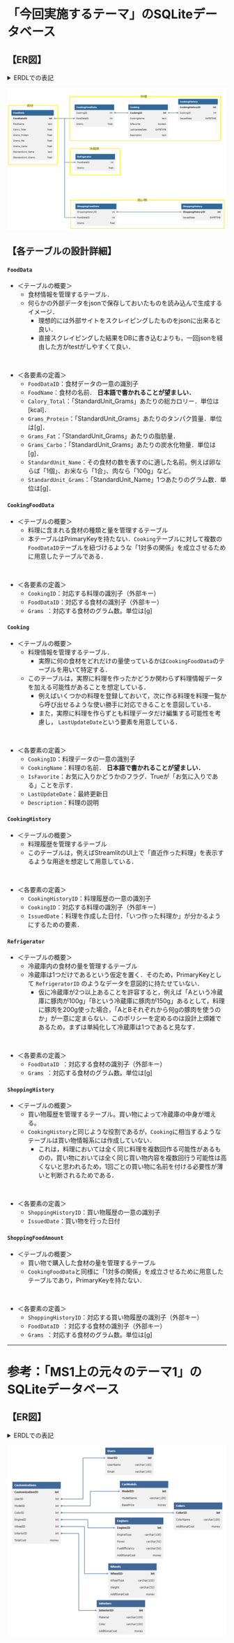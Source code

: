 # 「今回実施するテーマ」のSQLiteデータベース

## 【ER図】

<details>
<summary>ERDLでの表記</summary>

https://databasediagram.com/app

```sql
/*************【食材】*************/
FoodData
-
FoodDataID int PK
FoodName text
Calory_Total float
Grams_Protein float
Grams_Fat float
Grams_Carbo float
StandardUnit_Name text
StandardUnit_Grams float

/*************【料理】*************/
CookingFoodData
-
CookingID int FK > Cooking.CookingID
FoodDataID int FK > FoodData.FoodDataID 
Grams float

Cooking
-
CookingID int PK
CookingName text
IsFavorite boolean
LastUpdateDate DATETIME
Description text

CookingHistory
-
CookingHistoryID int PK
CookingID int FK > Cooking.CookingID
IssuedDate DATETIME


/*************【冷蔵庫】*************/
Refrigerator
-
FoodDataID int FK > FoodData.FoodDataID 
Grams float

/*************【買い物】*************/
ShoppingFoodData
-
ShoppingHistoryID int FK > ShoppingHistory.ShoppingHistoryID 
FoodDataID int FK > FoodData.FoodDataID 
Grams float

ShoppingHistory
-
ShoppingHistoryID int PK
IssuedDate DATETIME
```

</details>

![ER図](../doc/pic/SQLiteDB：今回実施するテーマ.png)

## 【各テーブルの設計詳細】

#### **`FoodData`**
- ＜テーブルの概要＞
    - 食材情報を管理するテーブル．
    - 何らかの外部データをjsonで保存しておいたものを読み込んで生成するイメージ．
        - 理想的には外部サイトをスクレイピングしたものをjsonに出来ると良い．
        - 直接スクレイピングした結果をDBに書き込むよりも，一回jsonを経由した方がtestがしやすくて良い．
<br>

- ＜各要素の定義＞
    - `FoodDataID`：食材データの一意の識別子
    - `FoodName`：食材の名前． **日本語で書かれることが望ましい．**
    - `Calory_Total`：「StandardUnit_Grams」あたりの総カロリー．単位は[kcal]．
    - `Grams_Protein`：「StandardUnit_Grams」あたりのタンパク質量．単位は[g]．
    - `Grams_Fat`：「StandardUnit_Grams」あたりの脂肪量．
    - `Grams_Carbo`：「StandardUnit_Grams」あたりの炭水化物量．単位は[g]．
    - `StandardUnit_Name`：その食材の数を表すのに適した名前。例えば卵ならば「1個」、お米なら「1合」、肉なら「100g」など。
    - `StandardUnit_Grams`：「StandardUnit_Name」1つあたりのグラム数．単位は[g]．

#### **`CookingFoodData`**
- ＜テーブルの概要＞
    - 料理に含まれる食材の種類と量を管理するテーブル
    - 本テーブルはPrimaryKeyを持たない．`Cooking`テーブルに対して複数の`FoodDataID`テーブルを紐づけるような「1対多の関係」を成立させるために用意したテーブルである．
<br>

- ＜各要素の定義＞
    - `CookingID`：対応する料理の識別子（外部キー）
    - `FoodDataID`：対応する食材の識別子（外部キー）
    - `Grams `：対応する食材のグラム数。単位は[g]

#### **`Cooking`**
- ＜テーブルの概要＞
    - 料理情報を管理するテーブル．
        - 実際に何の食材をどれだけの量使っているかは`CookingFoodData`のテーブルを用いて特定する．
    - このテーブルは，実際に料理を作ったかどうか関わらず料理情報データを加える可能性があることを想定している．
        - 例えばいくつかの料理を登録しておいて，次に作る料理を料理一覧から呼び出せるような使い勝手に対応できることを意図している．
        - また，実際に料理を作らずとも料理データだけ編集する可能性を考慮し， `LastUpdateDate`という要素を用意している．
<br>

- ＜各要素の定義＞
    - `CookingID`：料理データの一意の識別子
    - `CookingName`：料理の名前． **日本語で書かれることが望ましい．**
    - `IsFavorite`：お気に入りかどうかのフラグ．Trueが「お気に入りである」ことを示す．
    - `LastUpdateDate`：最終更新日
    - `Description`：料理の説明

#### **`CookingHistory`**
- ＜テーブルの概要＞
    - 料理履歴を管理するテーブル
    - このテーブルは，例えばStreamlitのUI上で「直近作った料理」を表示するような用途を想定して用意している．
<br>

- ＜各要素の定義＞
    - `CookingHistoryID`：料理履歴の一意の識別子
    - `CookingID`：対応する料理の識別子（外部キー）
    - `IssuedDate`：料理を作成した日付．「いつ作った料理か」が分かるようにするための要素．


#### **`Refrigerator`**
- ＜テーブルの概要＞
    - 冷蔵庫内の食材の量を管理するテーブル
    - 冷蔵庫は1つだけであるという仮定を置く．そのため，PrimaryKeyとして `RefrigeratorID` のようなデータを意図的に持たせていない．
        - 仮に冷蔵庫が2つ以上あることを許容すると，例えば「Aという冷蔵庫に豚肉が100g」「Bという冷蔵庫に豚肉が150g」あるとして，料理に豚肉を200g使った場合，「AとBそれぞれから何gの豚肉を使うのか」が一意に定まらない．このポリシーを定めるのは設計上煩雑であるため，まずは単純化して冷蔵庫は1つであると見なす．
<br>

- ＜各要素の定義＞
    - `FoodDataID `：対応する食材の識別子（外部キー）
    - `Grams `：対応する食材のグラム数。単位は[g]

#### **`ShoppingHistory`**
- ＜テーブルの概要＞
    - 買い物履歴を管理するテーブル。買い物によって冷蔵庫の中身が増える。
    - `CookingHistory`と同じような役割であるが，`Cooking`に相当するようなテーブルは買い物情報系には作成していない．
        - これは，料理においては全く同じ料理を複数回作る可能性があるものの，買い物においては全く同じ買い物内容を複数回行う可能性は高くないと思われるため，1回ごとの買い物に名前を付ける必要性が薄いと判断されるためである．
<br>

- ＜各要素の定義＞
    - `ShoppingHistoryID`：買い物履歴の一意の識別子
    - `IssuedDate`：買い物を行った日付

#### **`ShoppingFoodAmount`**
- ＜テーブルの概要＞
    - 買い物で購入した食材の量を管理するテーブル
    - `CookingFoodData`と同様に「1対多の関係」を成立させるために用意したテーブルであり，PrimaryKeyを持たない．
<br>

- ＜各要素の定義＞
    - `ShoppingHistoryID`：対応する買い物履歴の識別子（外部キー）
    - `FoodDataID `：対応する食材の識別子（外部キー）
    - `Grams `：対応する食材のグラム数。単位は[g]


---

# 参考：「MS1上の元々のテーマ1」のSQLiteデータベース

## 【ER図】

<details>
<summary>ERDLでの表記</summary>

https://databasediagram.com/app

```sql
CarModels
-
ModelID int PK
ModelName varchar(100)
BasePrice money NOT NULL

Colors
-
ColorID int PK
ColorName varchar(100)
AdditionalCost money NOT NULL

Engines
-
EngineID int PK
EngineType varchar(100)
Power varchar(50)
FuelEfficiency varchar(50)
AdditionalCost money NOT NULL

Wheels
-
WheelID int PK
WheelType varchar(100)
Weight varchar(50)
AdditionalCost money NOT NULL

Interiors
-
InteriorID int PK
Material varchar(100)
Color varchar(100)
AdditionalCost money NOT NULL

Customizations
-
CustomizationID int PK
UserID int FK > Users.UserID
ModelID int FK > CarModels.ModelID
ColorID int FK > Colors.ColorID
EngineID int FK > Engines.EngineID
WheelID int FK > Wheels.WheelID
InteriorID int FK > Interiors.InteriorID
TotalCost money NOT NULL

Users
-
UserID int PK
UserName varchar(100)
Email varchar(100)
```

</details>

![ER図](../doc/pic/SQLiteDB：MS1上の元々のテーマ1.png)
